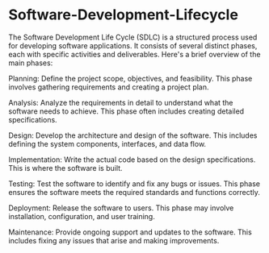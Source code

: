 # Software-Development-Lifecycle

The Software Development Life Cycle (SDLC) is a structured process used for developing software applications. It consists of several distinct phases, each with specific activities and deliverables. Here's a brief overview of the main phases:

Planning: 
Define the project scope, objectives, and feasibility. This phase involves gathering requirements and creating a project plan.

Analysis: 
Analyze the requirements in detail to understand what the software needs to achieve. This phase often includes creating detailed specifications.

Design:
Develop the architecture and design of the software. This includes defining the system components, interfaces, and data flow.

Implementation: 
Write the actual code based on the design specifications. This is where the software is built.

Testing: 
Test the software to identify and fix any bugs or issues. This phase ensures the software meets the required standards and functions correctly.

Deployment: 
Release the software to users. This phase may involve installation, configuration, and user training.

Maintenance:
Provide ongoing support and updates to the software. This includes fixing any issues that arise and making improvements.
